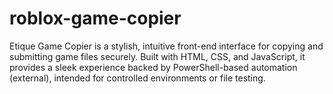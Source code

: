 # roblox-game-copier
Etique Game Copier is a stylish, intuitive front-end interface for copying and submitting game files securely. Built with HTML, CSS, and JavaScript, it provides a sleek experience backed by PowerShell-based automation (external), intended for controlled environments or file testing.
